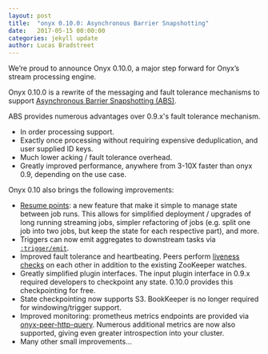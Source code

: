 ```yaml
---
layout: post
title:  "onyx 0.10.0: Asynchronous Barrier Snapshotting"
date:   2017-05-15 00:00:00
categories: jekyll update
author: Lucas Bradstreet
---
```


We’re proud to announce Onyx 0.10.0, a major step forward for Onyx’s stream processing engine.

Onyx 0.10.0 is a rewrite of the messaging and fault tolerance mechanisms to support [Asynchronous Barrier Snapshotting (ABS)](https://github.com/onyx-platform/onyx/blob/0.10.x/doc/user-guide/architecture-low-level-design.adoc#asynchronous-barrier-snapshotting).

ABS provides numerous advantages over 0.9.x's fault tolerance mechanism.

* In order processing support.
* Exactly once processing without requiring expensive deduplication, and user supplied ID keys.
* Much lower acking / fault tolerance overhead.
* Greatly improved performance, anywhere from 3-10X faster than onyx 0.9, depending on the use case.

Onyx 0.10 also brings the following improvements:

* [Resume points](https://github.com/onyx-platform/onyx/blob/0.10.x/doc/user-guide/resume-points.adoc): a new feature that make it simple to manage state between job runs. This allows for simplified deployment / upgrades of long running streaming jobs, simpler refactoring of jobs (e.g. split one job into two jobs, but keep the state for each respective part), and more.
* Triggers can now emit aggregates to downstream tasks via [`:trigger/emit`](http://www.onyxplatform.org/docs/cheat-sheet/latest/#trigger-entry/:trigger/emit).
* Improved fault tolerance and heartbeating. Peers perform [liveness checks](http://www.onyxplatform.org/docs/cheat-sheet/latest/#peer-config/:onyx.peer/subscriber-liveness-timeout-ms) on each other in addition to the existing ZooKeeper watches.
* Greatly simplified plugin interfaces. The input plugin interface in 0.9.x required developers to checkpoint any state. 0.10.0 provides this checkpointing for free.
* State checkpointing now supports S3. BookKeeper is no longer required for windowing/trigger support.
* Improved monitoring: prometheus metrics endpoints are provided via [onyx-peer-http-query](https://github.com/onyx-platform/onyx-peer-http-query). Numerous additional metrics are now also supported, giving even greater introspection into your cluster.
* Many other small improvements...

